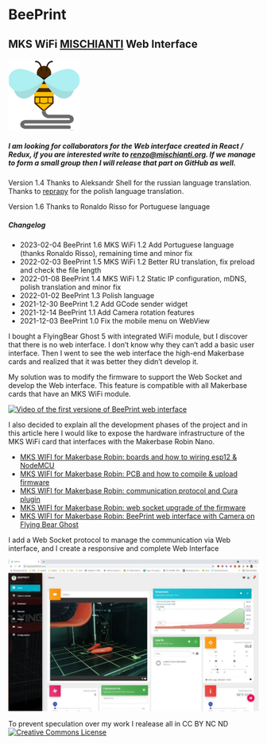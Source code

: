 # BeePrint
## MKS WiFi [MISCHIANTI](www.mischianti.org) Web Interface

![](data/launcher-icon-3x.png?raw=true)


##### I am looking for collaborators for the Web interface created in React / Redux, if you are interested write to renzo@mischianti.org. If we manage to form a small group then I will release that part on GitHub as well.

Version 1.4
Thanks to Aleksandr Shell for the russian language translation.
Thanks to [reprapy](https://reprapy.pl/) for the polish language translation.

Version 1.6
Thanks to Ronaldo Risso for Portuguese language

##### Changelog
 - 2023-02-04 BeePrint 1.6 MKS WiFi 1.2 Add Portuguese language (thanks Ronaldo Risso), remaining time and minor fix
 - 2022-02-03 BeePrint 1.5 MKS WiFi 1.2 Better RU translation, fix preload and check the file length
 - 2022-01-08 BeePrint 1.4 MKS WiFi 1.2 Static IP configuration, mDNS, polish translation and minor fix
 - 2022-01-02 BeePrint 1.3 Polish language
 - 2021-12-30 BeePrint 1.2 Add GCode sender widget
 - 2021-12-14 BeePrint 1.1 Add Camera rotation features 
 - 2021-12-03 BeePrint 1.0 Fix the mobile menu on WebView

I bought a FlyingBear Ghost 5 with integrated WiFi module, but I discover that there is no web interface. I don’t know why they can’t add a basic user interface. Then I went to see the web interface the high-end Makerbase cards and realized that it was better they didn’t develop it.

My solution was to modify the firmware to support the Web Socket and develop the Web interface. This feature is compatible with all Makerbase cards that have an MKS WiFi module.

[![Video of the first versione of BeePrint web interface](https://img.youtube.com/vi/VzX84yEbjKM/hqdefault.jpg)](https://www.youtube.com/watch?v=VzX84yEbjKM)


I also decided to explain all the development phases of the project and in this article here I would like to expose the hardware infrastructure of the MKS WiFi card that interfaces with the Makerbase Robin Nano.

 - [MKS WIFI for Makerbase Robin: boards and how to wiring esp12 & NodeMCU](https://www.mischianti.org/2021/11/17/mks-wifi-for-makerbase-robin-boards-and-how-to-wiring-esp12-nodemcu-1/)
 - [MKS WIFI for Makerbase Robin: PCB and how to compile & upload firmware](https://www.mischianti.org/2021/11/21/mks-wifi-for-makerbase-robin-pcb-and-how-to-compile-upload-firmware-2/)
 - [MKS WIFI for Makerbase Robin: communication protocol and Cura plugin](https://www.mischianti.org/2021/11/24/mks-wifi-for-makerbase-robin-communication-protocol-and-cura-plugin-3/)
 - [MKS WIFI for Makerbase Robin: web socket upgrade of the firmware](https://www.mischianti.org/2021/11/28/mks-wifi-for-makerbase-robin-firmware-upgrade-and-new-web-socket-features-4/)
 - [MKS WIFI for Makerbase Robin: BeePrint web interface with Camera on Flying Bear Ghost](https://www.mischianti.org/2021/12/02/mks-wifi-for-makerbase-robin-beeprint-web-interface-with-camera-on-flying-bear-ghost-5/)

I add a Web Socket protocol to manage the communication via Web interface, and I create a responsive and complete Web Interface

![](resources/MKS-WiFi-BeePrint-interface-of-my-FlyingBear-Ghost-5-1024x619.jpg?raw=true)

To prevent speculation over my work I realease all in CC BY NC ND <a rel="license" href="http://creativecommons.org/licenses/by-nc-nd/3.0/"><img alt="Creative Commons License" style="border-width:0" src="https://i.creativecommons.org/l/by-nc-nd/3.0/88x31.png"></a>